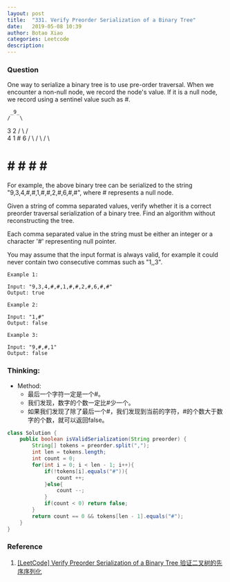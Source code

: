 ```yaml
---
layout: post
title:  "331. Verify Preorder Serialization of a Binary Tree"
date:   2019-05-08 10:39
author: Botao Xiao
categories: Leetcode
description:
---
```

### Question
One way to serialize a binary tree is to use pre-order traversal. When we encounter a non-null node, we record the node's value. If it is a null node, we record using a sentinel value such as #.

     _9_
    /   \
   3     2
  / \   / \
 4   1  #  6
/ \ / \   / \
# # # #   # #

For example, the above binary tree can be serialized to the string "9,3,4,#,#,1,#,#,2,#,6,#,#", where # represents a null node.

Given a string of comma separated values, verify whether it is a correct preorder traversal serialization of a binary tree. Find an algorithm without reconstructing the tree.

Each comma separated value in the string must be either an integer or a character '#' representing null pointer.

You may assume that the input format is always valid, for example it could never contain two consecutive commas such as "1,,3".

```
Example 1:

Input: "9,3,4,#,#,1,#,#,2,#,6,#,#"
Output: true

Example 2:

Input: "1,#"
Output: false

Example 3:

Input: "9,#,#,1"
Output: false
```

### Thinking:
* Method:
	* 最后一个字符一定是一个#。
	* 我们发现，数字的个数一定比#少一个。
	* 如果我们发现了除了最后一个#，我们发现到当前的字符，#的个数大于数字的个数，就可以返回false。

```Java
class Solution {
    public boolean isValidSerialization(String preorder) {
        String[] tokens = preorder.split(",");
        int len = tokens.length;
        int count = 0;
        for(int i = 0; i < len - 1; i++){
            if(!tokens[i].equals("#")){
                count ++;
            }else{
                count --;
            }
            if(count < 0) return false;
        }
        return count == 0 && tokens[len - 1].equals("#");
    }
}
```

### Reference
1. [[LeetCode] Verify Preorder Serialization of a Binary Tree 验证二叉树的先序序列化](https://www.cnblogs.com/grandyang/p/5174738.html)